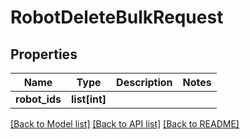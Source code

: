 # RobotDeleteBulkRequest

## Properties
Name | Type | Description | Notes
------------ | ------------- | ------------- | -------------
**robot_ids** | **list[int]** |  | 

[[Back to Model list]](../README.md#documentation-for-models) [[Back to API list]](../README.md#documentation-for-api-endpoints) [[Back to README]](../README.md)


